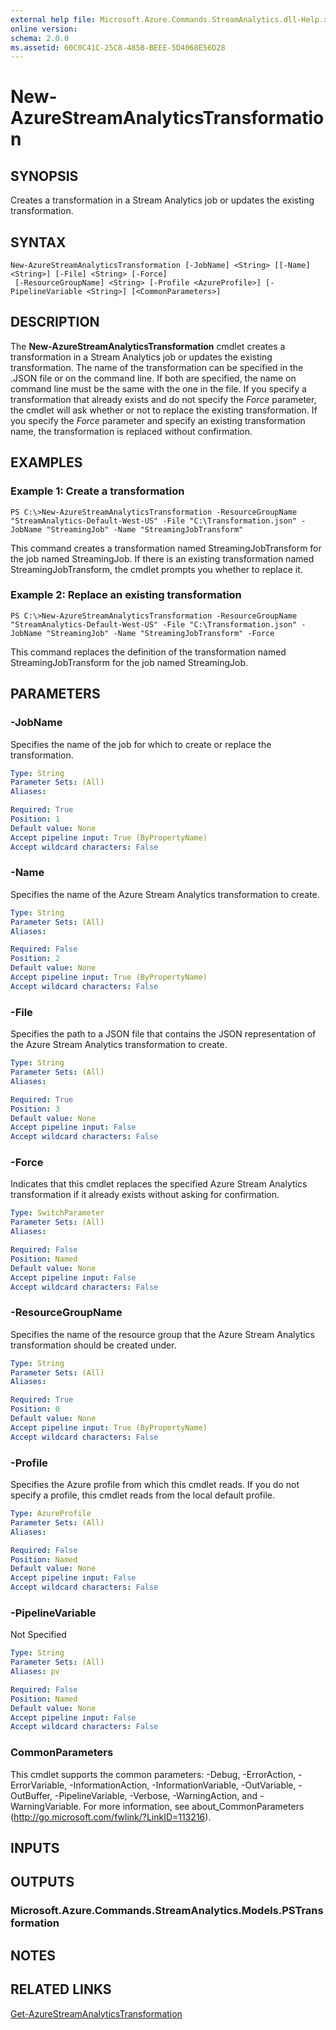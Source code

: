 ```yaml
---
external help file: Microsoft.Azure.Commands.StreamAnalytics.dll-Help.xml
online version: 
schema: 2.0.0
ms.assetid: 60C0C41C-25C8-485B-BEEE-5D4068E56D28
---
```


# New-AzureStreamAnalyticsTransformation

## SYNOPSIS
Creates a transformation in a Stream Analytics job or updates the existing transformation.

## SYNTAX

```
New-AzureStreamAnalyticsTransformation [-JobName] <String> [[-Name] <String>] [-File] <String> [-Force]
 [-ResourceGroupName] <String> [-Profile <AzureProfile>] [-PipelineVariable <String>] [<CommonParameters>]
```

## DESCRIPTION
The **New-AzureStreamAnalyticsTransformation** cmdlet creates a transformation in a Stream Analytics job or updates the existing transformation.
The name of the transformation can be specified in the .JSON file or on the command line.
If both are specified, the name on command line must be the same with the one in the file.
If you specify a transformation that already exists and do not specify the *Force* parameter, the cmdlet will ask whether or not to replace the existing transformation.
If you specify the *Force* parameter and specify an existing transformation name, the transformation is replaced without confirmation.

## EXAMPLES

### Example 1: Create a transformation
```
PS C:\>New-AzureStreamAnalyticsTransformation -ResourceGroupName "StreamAnalytics-Default-West-US" -File "C:\Transformation.json" -JobName "StreamingJob" -Name "StreamingJobTransform"
```

This command creates a transformation named StreamingJobTransform for the job named StreamingJob.
If there is an existing transformation named StreamingJobTransform, the cmdlet prompts you whether to replace it.

### Example 2: Replace an existing transformation
```
PS C:\>New-AzureStreamAnalyticsTransformation -ResourceGroupName "StreamAnalytics-Default-West-US" -File "C:\Transformation.json" -JobName "StreamingJob" -Name "StreamingJobTransform" -Force
```

This command replaces the definition of the transformation named StreamingJobTransform for the job named StreamingJob.

## PARAMETERS

### -JobName
Specifies the name of the job for which to create or replace the transformation.

```yaml
Type: String
Parameter Sets: (All)
Aliases: 

Required: True
Position: 1
Default value: None
Accept pipeline input: True (ByPropertyName)
Accept wildcard characters: False
```

### -Name
Specifies the name of the Azure Stream Analytics transformation to create.

```yaml
Type: String
Parameter Sets: (All)
Aliases: 

Required: False
Position: 2
Default value: None
Accept pipeline input: True (ByPropertyName)
Accept wildcard characters: False
```

### -File
Specifies the path to a JSON file that contains the JSON representation of the Azure Stream Analytics transformation to create.

```yaml
Type: String
Parameter Sets: (All)
Aliases: 

Required: True
Position: 3
Default value: None
Accept pipeline input: False
Accept wildcard characters: False
```

### -Force
Indicates that this cmdlet replaces the specified Azure Stream Analytics transformation if it already exists without asking for confirmation.

```yaml
Type: SwitchParameter
Parameter Sets: (All)
Aliases: 

Required: False
Position: Named
Default value: None
Accept pipeline input: False
Accept wildcard characters: False
```

### -ResourceGroupName
Specifies the name of the resource group that the Azure Stream Analytics transformation should be created under.

```yaml
Type: String
Parameter Sets: (All)
Aliases: 

Required: True
Position: 0
Default value: None
Accept pipeline input: True (ByPropertyName)
Accept wildcard characters: False
```

### -Profile
Specifies the Azure profile from which this cmdlet reads.
If you do not specify a profile, this cmdlet reads from the local default profile.

```yaml
Type: AzureProfile
Parameter Sets: (All)
Aliases: 

Required: False
Position: Named
Default value: None
Accept pipeline input: False
Accept wildcard characters: False
```

### -PipelineVariable
Not Specified

```yaml
Type: String
Parameter Sets: (All)
Aliases: pv

Required: False
Position: Named
Default value: None
Accept pipeline input: False
Accept wildcard characters: False
```

### CommonParameters
This cmdlet supports the common parameters: -Debug, -ErrorAction, -ErrorVariable, -InformationAction, -InformationVariable, -OutVariable, -OutBuffer, -PipelineVariable, -Verbose, -WarningAction, and -WarningVariable. For more information, see about_CommonParameters (http://go.microsoft.com/fwlink/?LinkID=113216).

## INPUTS

## OUTPUTS

### Microsoft.Azure.Commands.StreamAnalytics.Models.PSTransformation

## NOTES

## RELATED LINKS

[Get-AzureStreamAnalyticsTransformation](./Get-AzureStreamAnalyticsTransformation.md)


